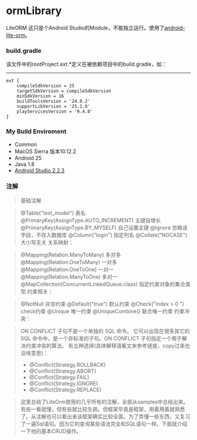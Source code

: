 # ormLibrary
LiteORM
这只是个Android Studio的Module，不能独立运行。使用了[android-lite-orm](https://github.com/litesuits/android-lite-orm)。
### build.gradle
该文件中的rootProject.ext.*定义在被依赖项目中的build.gradle，如：

-------
    ext {
        compileSdkVersion = 25
        targetSdkVersion = compileSdkVersion
        minSdkVersion = 16
        buildToolsVersion = '24.0.2'
        supportLibVersion = '25.1.0'
        playServicesVersion = '9.4.0'
    }

### My Build Enviroment
- Common
 - MacOS Sierra 版本10.12.2
- Android 25
 - Java 1.8
- [Android Studio 2.2.3](https://developer.android.com/studio/index.html)

### 注解

> 基础注解

> @Table("test_model") 表名
> @PrimaryKey(AssignType.AUTO_INCREMENT) 主键自增长
> @PrimaryKey(AssignType.BY_MYSELF) 自己设置主键
> @Ignore 忽略该字段，不存入数据库
> @Column("login") 指定列名
> @Collate("NOCASE") 大小写无关
> 关系映射：

> @Mapping(Relation.ManyToMany) 多对多
> @Mapping(Relation.OneToMany) 一对多
> @Mapping(Relation.OneToOne) 一对一
> @Mapping(Relation.ManyToOne) 多对一
> @MapCollection(ConcurrentLinkedQueue.class) 指定约束对象的集合类型
> 约束相关：

> @NotNull 非空约束
> @Default("true") 默认约束
> @Check("index > 0 ") check约束
> @Unique 唯一约束
> @UniqueCombine() 联合唯一约束
> 约束冲突：

> ON CONFLICT 子句不是一个单独的 SQL 命令。 它可以出现在很多其它的 SQL 命令中，是一个非标准的子句。ON CONFLICT 子句指定一个用于解决约束冲突的算法。 有五种选择(具体解释请看文末参考链接，copy过来也没啥意思)： 
> - @Conflict(Strategy.ROLLBACK) 
> - @Conflict(Strategy.ABORT) 
> - @Conflict(Strategy.FAIL) 
> - @Conflict(Strategy.IGNORE) 
> - @Conflict(Strategy.REPLACE)

> 这里总结了LiteOrm使用的几乎所有的注解，全部从samples中总结出来。有些一看就懂，但有些就比较生疏。但框架毕竟是框架，用着用着就熟悉了。从注解也可以看出来该框架确实比较全面。为了弄懂一些东西，又复习了一遍Sql语句。因为它的查询某些语法完全和SQL语句一样。下面就介绍一下他的基本CRUD操作。

